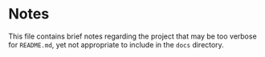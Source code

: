 # Notes

This file contains brief notes regarding the project that may be too verbose for `README.md`, yet not appropriate to include in the `docs` directory.
